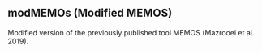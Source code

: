 ## modMEMOs (Modified MEMOS)
Modified version of the previously published tool MEMOS (Mazrooei et al. 2019). 
